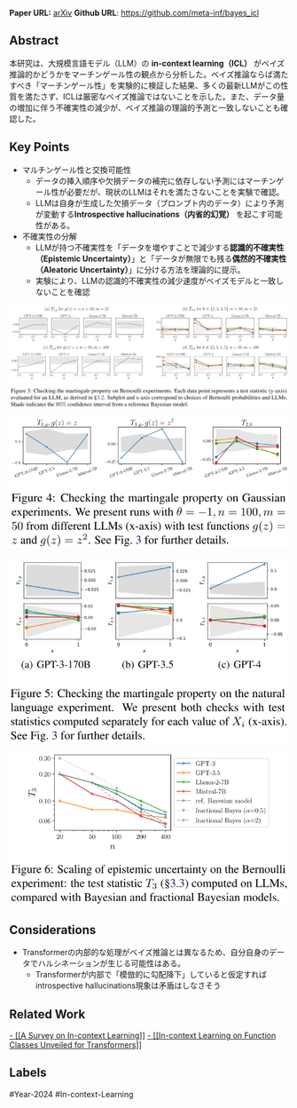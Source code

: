 **Paper URL:** [arXiv](https://arxiv.org/abs/2406.00793)
**Github URL**: https://github.com/meta-inf/bayes_icl


## Abstract
本研究は、大規模言語モデル（LLM）の **in-context learning（ICL）** がベイズ推論的かどうかをマーチンゲール性の観点から分析した。ベイズ推論ならば満たすべき「マーチンゲール性」を実験的に検証した結果、多くの最新LLMがこの性質を満たさず、ICLは厳密なベイズ推論ではないことを示した。また、データ量の増加に伴う不確実性の減少が、ベイズ推論の理論的予測と一致しないことも確認した。


## Key Points
- マルチンゲール性と交換可能性
    - データの挿入順序や欠損データの補完に依存しない予測にはマーチンゲール性が必要だが、現状のLLMはそれを満たさないことを実験で確認。
    - LLMは自身が生成した欠損データ（プロンプト内のデータ）により予測が変動する**Introspective hallucinations（内省的幻覚）** を起こす可能性がある。
- 不確実性の分解
    - LLMが持つ不確実性を「データを増やすことで減少する**認識的不確実性（Epistemic Uncertainty）**」と「データが無限でも残る**偶然的不確実性（Aleatoric Uncertainty）**」に分ける方法を理論的に提示。
    - 実験により、LLMの認識的不確実性の減少速度がベイズモデルと一致しないことを確認
 
![Image](https://raw.githubusercontent.com/genga6/paper-notes/main/images/Is_In_Context_Learning_in_Large_Language_Models_Bayesian_A_Martingale_Perspective_1.png)

![Image](https://raw.githubusercontent.com/genga6/paper-notes/main/images/Is_In_Context_Learning_in_Large_Language_Models_Bayesian_A_Martingale_Perspective_2.png)

![Image](https://raw.githubusercontent.com/genga6/paper-notes/main/images/Is_In_Context_Learning_in_Large_Language_Models_Bayesian_A_Martingale_Perspective_3.png)

![Image](https://raw.githubusercontent.com/genga6/paper-notes/main/images/Is_In_Context_Learning_in_Large_Language_Models_Bayesian_A_Martingale_Perspective_4.png)


## Considerations
- Transformerの内部的な処理がベイズ推論とは異なるため、自分自身のデータでハルシネーションが生じる可能性はある。
	- Transformerが内部で「模倣的に勾配降下」していると仮定すればintrospective hallucinations現象は矛盾はしなさそう


## Related Work 
[- [[A Survey on In-context Learning]]](https://arxiv.org/abs/2301.00234)
[- [[In-context Learning on Function Classes Unveiled for Transformers]]](https://openreview.net/forum?id=rJkGOARXns&referrer=%5Bthe%20profile%20of%20Bo%20Jiang%5D(%2Fprofile%3Fid%3D~Bo_Jiang2))


## Labels
#Year-2024  #In-context-Learning 
